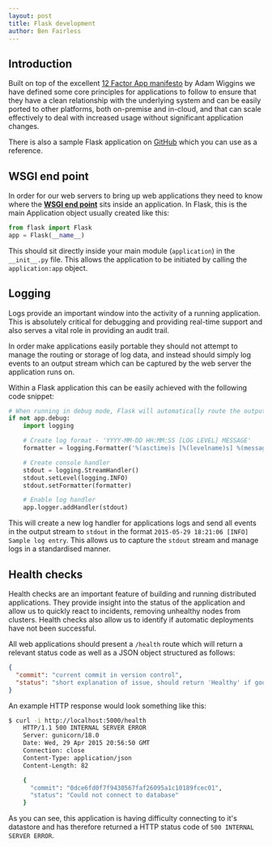 ```yaml
---
layout: post
title: Flask development
author: Ben Fairless
---
```


## Introduction

Built on top of the excellent [12 Factor App manifesto](http://12factor.net/) by Adam Wiggins we have defined some core principles for applications to follow to ensure that they have a clean relationship with the underlying system and can be easily ported to other platforms, both on-premise and in-cloud, and that can scale effectively to deal with increased usage without significant application changes.

There is also a sample Flask application on [GitHub](https://github.com/) which you can use as a reference.

## WSGI end point

In order for our web servers to bring up web applications they need to know where the [**WSGI end point**](https://www.python.org/dev/peps/pep-0333/#the-application-framework-side) sits inside an application. In Flask, this is the main Application object usually created like this:

```python
from flask import Flask
app = Flask(__name__)
```

This should sit directly inside your main module (`application`) in the `__init__.py` file. This allows the application to be initiated by calling the `application:app` object.


## Logging

Logs provide an important window into the activity of a running application. This is absolutely critical for debugging and providing real-time support and also serves a vital role in providing an audit trail.

In order make applications easily portable they should not attempt to manage the routing or storage of log data, and instead should simply log events to an output stream which can be captured by the web server the application runs on.

Within a Flask application this can be easily achieved with the following code snippet:

```python
# When running in debug mode, Flask will automatically route the output stream to the console
if not app.debug:
    import logging

    # Create log format - 'YYYY-MM-DD HH:MM:SS [LOG LEVEL] MESSAGE'
    formatter = logging.Formatter('%(asctime)s [%(levelname)s] %(message)s','%Y-%m-%d %H:%M:%S')

    # Create console handler
    stdout = logging.StreamHandler()
    stdout.setLevel(logging.INFO)
    stdout.setFormatter(formatter)

    # Enable log handler
    app.logger.addHandler(stdout)
```

This will create a new log handler for applications logs and send all events in the output stream to `stdout` in the format `2015-05-29 18:21:06 [INFO] Sample log entry`. This allows us to capture the `stdout` stream and manage logs in a standardised manner.

## Health checks

Health checks are an important feature of building and running distributed applications. They provide insight into the status of the application and allow us to quickly react to incidents, removing unhealthy nodes from clusters. Health checks also allow us to identify if automatic deployments have not been successful.

All web applications should present a `/health` route which will return a relevant status code as well as a JSON object structured as follows:

```json
{
  "commit": "current commit in version control",
  "status": "short explanation of issue, should return 'Healthy' if good"
}
```

An example HTTP response would look something like this:

```bash
$ curl -i http://localhost:5000/health
    HTTP/1.1 500 INTERNAL SERVER ERROR
    Server: gunicorn/18.0
    Date: Wed, 29 Apr 2015 20:56:50 GMT
    Connection: close
    Content-Type: application/json
    Content-Length: 82

    {
      "commit": "0dce6fd0f7f9430567faf26095a1c10189fcec01",
      "status": "Could not connect to database"
    }
```
As you can see, this application is having difficulty connecting to it's datastore and has therefore returned a HTTP status code of `500 INTERNAL SERVER ERROR`.
